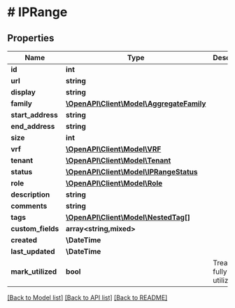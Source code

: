 # # IPRange

## Properties

Name | Type | Description | Notes
------------ | ------------- | ------------- | -------------
**id** | **int** |  | [readonly]
**url** | **string** |  | [readonly]
**display** | **string** |  | [readonly]
**family** | [**\OpenAPI\Client\Model\AggregateFamily**](AggregateFamily.md) |  |
**start_address** | **string** |  |
**end_address** | **string** |  |
**size** | **int** |  | [readonly]
**vrf** | [**\OpenAPI\Client\Model\VRF**](VRF.md) |  | [optional]
**tenant** | [**\OpenAPI\Client\Model\Tenant**](Tenant.md) |  | [optional]
**status** | [**\OpenAPI\Client\Model\IPRangeStatus**](IPRangeStatus.md) |  | [optional]
**role** | [**\OpenAPI\Client\Model\Role**](Role.md) |  | [optional]
**description** | **string** |  | [optional]
**comments** | **string** |  | [optional]
**tags** | [**\OpenAPI\Client\Model\NestedTag[]**](NestedTag.md) |  | [optional]
**custom_fields** | **array<string,mixed>** |  | [optional]
**created** | **\DateTime** |  | [readonly]
**last_updated** | **\DateTime** |  | [readonly]
**mark_utilized** | **bool** | Treat as fully utilized | [optional]

[[Back to Model list]](../../README.md#models) [[Back to API list]](../../README.md#endpoints) [[Back to README]](../../README.md)

